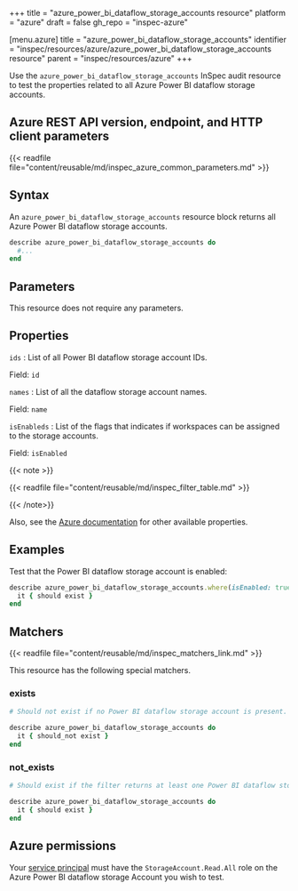 +++
title = "azure_power_bi_dataflow_storage_accounts resource"
platform = "azure"
draft = false
gh_repo = "inspec-azure"

[menu.azure]
title = "azure_power_bi_dataflow_storage_accounts"
identifier = "inspec/resources/azure/azure_power_bi_dataflow_storage_accounts resource"
parent = "inspec/resources/azure"
+++

Use the `azure_power_bi_dataflow_storage_accounts` InSpec audit resource to test the properties related to all Azure Power BI dataflow storage accounts.

## Azure REST API version, endpoint, and HTTP client parameters

{{< readfile file="content/reusable/md/inspec_azure_common_parameters.md" >}}

## Syntax

An `azure_power_bi_dataflow_storage_accounts` resource block returns all Azure Power BI dataflow storage accounts.

```ruby
describe azure_power_bi_dataflow_storage_accounts do
  #...
end
```

## Parameters

This resource does not require any parameters.

## Properties

`ids`
: List of all Power BI dataflow storage account IDs.

  Field: `id`

`names`
: List of all the dataflow storage account names.

  Field: `name`

`isEnableds`
: List of the flags that indicates if workspaces can be assigned to the storage accounts.

  Field: `isEnabled`

{{< note >}}

{{< readfile file="content/reusable/md/inspec_filter_table.md" >}}

{{< /note>}}

Also, see the [Azure documentation](https://docs.microsoft.com/en-us/rest/api/power-bi/dataflow-storage-accounts/get-dataflow-storage-accounts) for other available properties.

## Examples

Test that the Power BI dataflow storage account is enabled:

```ruby
describe azure_power_bi_dataflow_storage_accounts.where(isEnabled: true) do
  it { should exist }
end
```

## Matchers

{{< readfile file="content/reusable/md/inspec_matchers_link.md" >}}

This resource has the following special matchers.

### exists

```ruby
# Should not exist if no Power BI dataflow storage account is present.

describe azure_power_bi_dataflow_storage_accounts do
  it { should_not exist }
end
```

### not_exists

```ruby
# Should exist if the filter returns at least one Power BI dataflow storage account.

describe azure_power_bi_dataflow_storage_accounts do
  it { should exist }
end
```

## Azure permissions

Your [service principal](https://learn.microsoft.com/en-us/entra/identity-platform/howto-create-service-principal-portal) must have the `StorageAccount.Read.All` role on the Azure Power BI dataflow storage Account you wish to test.

